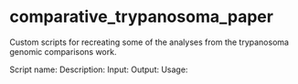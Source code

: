 # comparative_trypanosoma_paper
Custom scripts for recreating some of the analyses from the trypanosoma genomic comparisons work.

Script name:
Description:
Input:
Output:
Usage:
